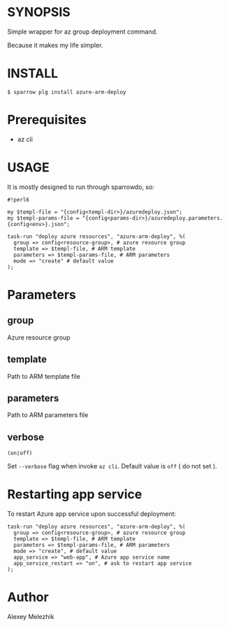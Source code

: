 # SYNOPSIS

Simple wrapper for az group deployment command. 

Because it makes my life simpler.

# INSTALL

    $ sparrow plg install azure-arm-deploy

# Prerequisites

* az cli

# USAGE

It is mostly designed to run through sparrowdo, so:

    #!perl6
    
    my $templ-file = "{config<templ-dir>}/azuredeploy.json";
    my $templ-params-file = "{config<params-dir>}/azuredeploy.parameters.{config<env>}.json";
    
    task-run "deploy azure resources", "azure-arm-deploy", %(
      group => config<resource-group>, # azure resource group
      template => $templ-file, # ARM template
      parameters => $templ-params-file, # ARM parameters
      mode => "create" # default value
    );
    

# Parameters

## group

Azure resource group

## template

Path to ARM template file

## parameters

Path to ARM parameters file

## verbose

`(on|off)`

Set `--verbose` flag when invoke `az cli`. Default value is `off` ( do not set ).

# Restarting app service

To restart Azure app service upon successful deployment:

    task-run "deploy azure resources", "azure-arm-deploy", %(
      group => config<resource-group>, # azure resource group
      template => $templ-file, # ARM template
      parameters => $templ-params-file, # ARM parameters
      mode => "create", # default value
      app_service => "web-app", # Azure app service name
      app_service_restart => "on", # ask to restart app service
    );

# Author

Alexey Melezhik

